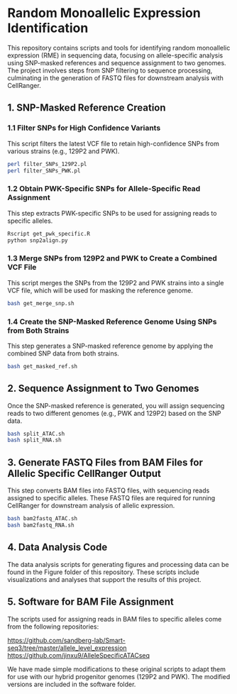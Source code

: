 # Random Monoallelic Expression Identification

This repository contains scripts and tools for identifying random monoallelic expression (RME) in sequencing data, focusing on allele-specific analysis using SNP-masked references and sequence assignment to two genomes. The project involves steps from SNP filtering to sequence processing, culminating in the generation of FASTQ files for downstream analysis with CellRanger.

## 1. SNP-Masked Reference Creation

### 1.1 Filter SNPs for High Confidence Variants

This script filters the latest VCF file to retain high-confidence SNPs from various strains (e.g., 129P2 and PWK).

```bash
perl filter_SNPs_129P2.pl
perl filter_SNPs_PWK.pl
```
### 1.2 Obtain PWK-Specific SNPs for Allele-Specific Read Assignment

This step extracts PWK-specific SNPs to be used for assigning reads to specific alleles.

```bash
Rscript get_pwk_specific.R
python snp2align.py
```
### 1.3 Merge SNPs from 129P2 and PWK to Create a Combined VCF File

This script merges the SNPs from the 129P2 and PWK strains into a single VCF file, which will be used for masking the reference genome.

```bash
bash get_merge_snp.sh
```
### 1.4 Create the SNP-Masked Reference Genome Using SNPs from Both Strains

This step generates a SNP-masked reference genome by applying the combined SNP data from both strains.

```bash
bash get_masked_ref.sh
```
## 2. Sequence Assignment to Two Genomes

Once the SNP-masked reference is generated, you will assign sequencing reads to two different genomes (e.g., PWK and 129P2) based on the SNP data.
```bash
bash split_ATAC.sh
bash split_RNA.sh
```
## 3. Generate FASTQ Files from BAM Files for Allelic Specific CellRanger Output

This step converts BAM files into FASTQ files, with sequencing reads assigned to specific alleles. These FASTQ files are required for running CellRanger for downstream analysis of allelic expression.
```bash
bash bam2fastq_ATAC.sh
bash bam2fastq_RNA.sh
```
## 4. Data Analysis Code
The data analysis scripts for generating figures and processing data can be found in the Figure folder of this repository. These scripts include visualizations and analyses that support the results of this project.

## 5. Software for BAM File Assignment
The scripts used for assigning reads in BAM files to specific alleles come from the following repositories:

https://github.com/sandberg-lab/Smart-seq3/tree/master/allele_level_expression
https://github.com/jinxu9/AlleleSpecificATACseq

We have made simple modifications to these original scripts to adapt them for use with our hybrid progenitor genomes (129P2 and PWK). The modified versions are included in the software folder.
